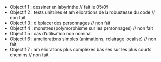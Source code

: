 - Objectif 1 : dessiner un labyrinthe // fait le 05/09
- Objectif 2 : tests unitaires et am ́eliorations de la robustesse du code // non fait
- Objectif 3 : d ́eplacer des personnages // non fait
- Objectif 4 : monstres (polymorphisme sur les personnages) // non fait
- Objectif 5 : cas d’utilisation non nominal
- Objectif 6 : ameliorations simples (animations, eclairage localise) // non fait
- Objectif 7 : am ́eliorations plus complexes bas ́ees sur les plus courts chemins // non fait 
